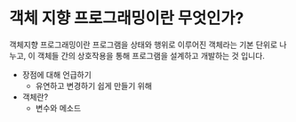 # 객체 지향 프로그래밍이란 무엇인가?

객체지향 프로그래밍이란 프로그램을 상태와 행위로 이루어진 객체라는 기본 단위로 나누고, 이 객체들 간의 상호작용을 통해 프로그램을 설계하고 개발하는 것 입니다.

- 장점에 대해 언급하기
  - 유연하고 변경하기 쉽게 만들기 위해
- 객체란?
  - 변수와 메소드
